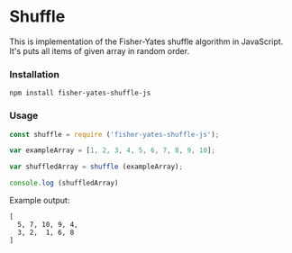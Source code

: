 # Shuffle
This is implementation of the Fisher-Yates shuffle algorithm in JavaScript. It's puts all items of given array in random order.

### Installation

```
npm install fisher-yates-shuffle-js
```

### Usage
```js
const shuffle = require ('fisher-yates-shuffle-js');

var exampleArray = [1, 2, 3, 4, 5, 6, 7, 8, 9, 10];

var shuffledArray = shuffle (exampleArray);

console.log (shuffledArray)
```
Example output:
```
[
  5, 7, 10, 9, 4,
  3, 2,  1, 6, 8
]
```
